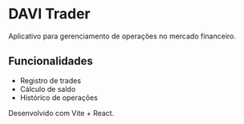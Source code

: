 # DAVI Trader

Aplicativo para gerenciamento de operações no mercado financeiro.

## Funcionalidades
- Registro de trades
- Cálculo de saldo
- Histórico de operações

Desenvolvido com Vite + React.